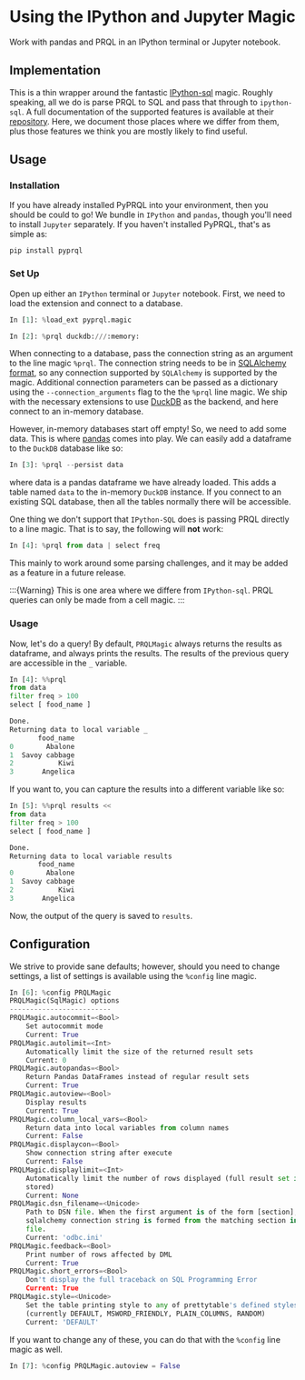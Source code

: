 # Using the IPython and Jupyter Magic

Work with pandas and PRQL in an IPython terminal or Jupyter notebook.

## Implementation

This is a thin wrapper around the fantastic
[IPython-sql][ipysql] magic.
Roughly speaking,
all we do is parse PRQL to SQL and pass that through to `ipython-sql`.
A full documentation of the supported features is available at their
[repository][ipysql].
Here,
we document those places where we differ from them,
plus those features we think you are mostly likely to find useful.

## Usage

### Installation

If you have already installed PyPRQL into your environment,
then you should be could to go!
We bundle in `IPython` and `pandas`,
though you'll need to install `Jupyter` separately.
If you haven't installed PyPRQL,
that's as simple as:

```shell
pip install pyprql
```

### Set Up

Open up either an `IPython` terminal or `Jupyter` notebook.
First,
we need to load the extension and connect to a database.

```python
In [1]: %load_ext pyprql.magic

In [2]: %prql duckdb:///:memory:

```

When connecting to a database,
pass the connection string as an argument to the line magic `%prql`.
The connection string needs to be in [SQLAlchemy format][conn_str],
so any connection supported by `SQLAlchemy` is supported by the magic.
Additional connection parameters can be passed as a dictionary using the `--connection_arguments`
flag to the the `%prql` line magic.
We ship with the necessary extensions to use [DuckDB][duckdb]
as the backend,
and here connect to an in-memory database.

However,
in-memory databases start off empty!
So,
we need to add some data.
This is where [pandas][pandas]
comes into play.
We can easily add a dataframe to the `DuckDB` database like so:

```python
In [3]: %prql --persist data

```

where data is a pandas dataframe we have already loaded.
This adds a table named `data` to the in-memory `DuckDB` instance.
If you connect to an existing SQL database,
then all the tables normally there will be accessible.

One thing we don't support that `IPython-SQL` does is passing PRQL directly to a line magic.
That is to say,
the following will **not** work:

```python
In [4]: %prql from data | select freq

```

This mainly to work around some parsing challenges,
and it may be added as a feature in a future release.

:::{Warning}
This is one area where we differe from `IPython-sql`.
PRQL queries can only be made from a cell magic.
:::


### Usage

Now,
let's do a query!
By default,
`PRQLMagic` always returns the results as dataframe,
and always prints the results.
The results of the previous query are accessible in the `_` variable.

```python
In [4]: %%prql
from data
filter freq > 100
select [ food_name ]

Done.
Returning data to local variable _
       food_name
0        Abalone
1  Savoy cabbage
2           Kiwi
3       Angelica
```

If you want to,
you can capture the results into a different variable like so:

```python
In [5]: %%prql results <<
from data
filter freq > 100
select [ food_name ]

Done.
Returning data to local variable results
       food_name
0        Abalone
1  Savoy cabbage
2           Kiwi
3       Angelica
```

Now,
the output of the query is saved to `results`.

## Configuration

We strive to provide sane defaults;
however,
should you need to change settings,
a list of settings is available using the `%config` line magic.

```python
In [6]: %config PRQLMagic
PRQLMagic(SqlMagic) options
-------------------------
PRQLMagic.autocommit=<Bool>
    Set autocommit mode
    Current: True
PRQLMagic.autolimit=<Int>
    Automatically limit the size of the returned result sets
    Current: 0
PRQLMagic.autopandas=<Bool>
    Return Pandas DataFrames instead of regular result sets
    Current: True
PRQLMagic.autoview=<Bool>
    Display results
    Current: True
PRQLMagic.column_local_vars=<Bool>
    Return data into local variables from column names
    Current: False
PRQLMagic.displaycon=<Bool>
    Show connection string after execute
    Current: False
PRQLMagic.displaylimit=<Int>
    Automatically limit the number of rows displayed (full result set is still
    stored)
    Current: None
PRQLMagic.dsn_filename=<Unicode>
    Path to DSN file. When the first argument is of the form [section], a
    sqlalchemy connection string is formed from the matching section in the DSN
    file.
    Current: 'odbc.ini'
PRQLMagic.feedback=<Bool>
    Print number of rows affected by DML
    Current: True
PRQLMagic.short_errors=<Bool>
    Don't display the full traceback on SQL Programming Error
    Current: True
PRQLMagic.style=<Unicode>
    Set the table printing style to any of prettytable's defined styles
    (currently DEFAULT, MSWORD_FRIENDLY, PLAIN_COLUMNS, RANDOM)
    Current: 'DEFAULT'
```

If you want to change any of these,
you can do that with the `%config` line magic as well.

```python
In [7]: %config PRQLMagic.autoview = False
```

[ipysql]: https://github.com/catherinedevlin/ipython-sql
[conn_str]: https://docs.sqlalchemy.org/en/14/core/engines.html#database-urls
[duckdb]: https://duckdb.org
[pandas]: https://pandas.pydata.org
